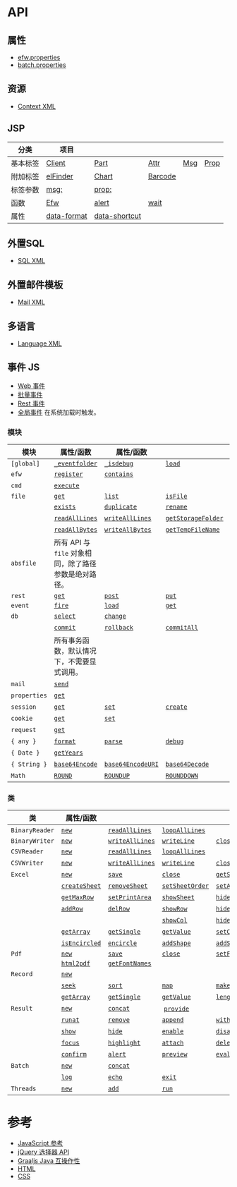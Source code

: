 # API

## 属性

* [efw.properties](properties.web.md)
* [batch.properties](properties.batch.md)

## 资源

* [Context XML](resources.context.md)

## JSP

| 分类 | 项目 |||||
|---|---|---|---|---|---|
| 基本标签 | [Client](tag.client.md) | [Part](tag.part.md) | [Attr](tag.attr.md) | [Msg](tag.msg.md) | [Prop](tag.prop.md) |
| 附加标签 | [elFinder](tag.elfinder.md) | [Chart](tag.chart.md) | [Barcode](tag.barcode.md) |  |  |
| 标签参数 | [msg:](tag.attr.msg.md) | [prop:](tag.attr.prop.md) |  |  |  |
| 函数 | [Efw](api_efw_function.md) | [alert](efw.dialog.alert.md) | [wait](efw.dialog.wait.md) |  |  |
| 属性 | [data-format](api_data_format.md) | [data-shortcut](api_data_shortcut.md) |  |  |  |

## 外置SQL

* [SQL XML](api_sql.md)

## 外置邮件模板

* [Mail XML](api_mail.md)

## 多语言

* [Language XML](api_language.md)

## 事件 JS

* [Web 事件](api_webevent.md)
* [批量事件](api_batchevent.md)
* [Rest 事件](api_restevent.md)
* [全局事件](api_global.md) 在系统加载时触发。

### 模块

| 模块 | 属性/函数 | 属性/函数 ||||
|---|---|---|---|---|---|
| `[global]` | [`_eventfolder`](global._eventfolder.md) | [`_isdebug`](global._isdebug.md) | [`load`](global.load.md) | 
| `efw` | [`register`](efw.register.md) | [`contains`](efw.contains.md) |  |  |  |
| `cmd` | [`execute`](cmd.execute.md) |  |  |  |  |
| `file` | [`get`](file.get.md) | [`list`](file.list.md) | [`isFile`](file.isFile.md) | [`isFolder`](file.isFolder.md) | [`makeFile`](file.makeFile.md) |
|  | [`exists`](file.exists.md) | [`duplicate`](file.duplicate.md) | [`rename`](file.rename.md) | [`remove`](file.remove.md) | [`makeDir`](file.makeDir.md) |
|  | [`readAllLines`](file.readAllLines.md) | [`writeAllLines`](file.writeAllLines.md) | [`getStorageFolder`](file.getStorageFolder.md) | [`saveUploadFiles`](file.saveUploadFiles.md) | [`saveSingleUploadFile`](file.saveSingleUploadFile.md) |
|  | [`readAllBytes`](file.readAllBytes.md) | [`writeAllBytes`](file.writeAllBytes.md) | [`getTempFileName`](file.getTempFileName.md) | [`move`](file.move.md) |  |
| `absfile` | 所有 API 与 `file` 对象相同，除了路径参数是绝对路径。 |  |  |  |  |
| `rest` | [`get`](rest.get.md) | [`post`](rest.post.md) | [`put`](rest.put.md) | [`delete`](rest.delete.md) | [`getStatus`](rest.getStatus.md) |
| `event` | [`fire`](event.fire.md) | [`load`](event.load.md) | [`get`](event.get.md) |  |  |
| `db` | [`select`](db.select.md) | [`change`](db.change.md) |  |  |  |
|  | [`commit`](db.commit.md) | [`rollback`](db.rollback.md) | [`commitAll`](db.commitAll.md) | [`rollbackAll`](db.rollbackAll.md) |  |
|  | 所有事务函数，默认情况下，不需要显式调用。 |  |  |  |  |
| `mail` | [`send`](mail.send.md) |  |  |  |  |
| `properties` | [`get`](properties.get.md) |  |  |  |  |
| `session` | [`get`](session.get.md) | [`set`](session.set.md) | [`create`](session.create.md) | [`invalidate`](session.invalidate.md) |  |
| `cookie` | [`get`](cookie.get.md) | [`set`](cookie.set.md) |  |  |  |
| `request` | [`get`](request.get.md) |  |  |  |  |
| `{ any }` | [`format`](any.format.md) | [`parse`](any.parse.md) | [`debug`](any.debug.md) |  |  |
| `{ Date }` | [`getYears`](Date.getYears.md) |  |  |  |  |
| `{ String }` | [`base64Encode`](String.base64Encode.md) | [`base64EncodeURI`](String.base64EncodeURI.md) | [`base64Decode`](String.base64Decode.md) |  |  |
| `Math` | [`ROUND`](Math.ROUND.md) | [`ROUNDUP`](Math.ROUNDUP.md) | [`ROUNDDOWN`](Math.ROUNDDOWN.md) |  |  |

### 类

| 类 | 属性/函数 |||||
|---|---|---|---|---|---|
| `BinaryReader` | [`new`](BinaryReader.new.md) | [`readAllLines`](BinaryReader.readAllLines.md) | [`loopAllLines`](BinaryReader.loopAllLines.md) |  |  |
| `BinaryWriter` | [`new`](BinaryWriter.new.md) | [`writeAllLines`](BinaryWriter.writeAllLines.md) | [`writeLine`](BinaryWriter.writeLine.md) | [`close`](BinaryWriter.close.md) |  |
| `CSVReader` | [`new`](CSVReader.new.md) | [`readAllLines`](CSVReader.readAllLines.md) | [`loopAllLines`](CSVReader.loopAllLines.md) |  |  |
| `CSVWriter` | [`new`](CSVWriter.new.md) | [`writeAllLines`](CSVWriter.writeAllLines.md) | [`writeLine`](CSVWriter.writeLine.md) | [`close`](CSVWriter.close.md) |  |
| `Excel` | [`new`](excel.new.md) | [`save`](excel.save.md) | [`close`](excel.close.md) | [`getSheetNames`](excel.getSheetNames.md) |  |
|  | [`createSheet`](excel.createSheet.md) | [`removeSheet`](excel.removeSheet.md) | [`setSheetOrder`](excel.setSheetOrder.md) | [`setActiveSheet`](excel.setActiveSheet.md) |  |
|  | [`getMaxRow`](excel.getMaxRow.md) | [`setPrintArea`](excel.setPrintArea.md) | [`showSheet`](excel.showSheet.md) | [`hideSheet`](excel.hideSheet.md) | [`zoomSheet`](excel.zoomSheet.md) |
|  | [`addRow`](excel.addRow.md) | [`delRow`](excel.delRow.md) | [`showRow`](excel.showRow.md) | [`hideRow`](excel.hideRow.md) |  |
|  |  |  | [`showCol`](excel.showCol.md) | [`hideCol`](excel.hideCol.md) |  |
|  | [`getArray`](excel.getArray.md) | [`getSingle`](excel.getSingle.md) | [`getValue`](excel.getValue.md) | [`setCell`](excel.setCell.md) | [`setLink`](excel.setLink.md) |
|  | [`isEncircled`](excel.isEncircled.md) | [`encircle`](excel.encircle.md) | [`addShape`](excel.addShape.md) | [`addShapeInRange`](excel.addShapeInRange.md) | [`replacePicture`](excel.replacePicture.md) |
| `Pdf` | [`new`](pdf.new.md) | [`save`](pdf.save.md) | [`close`](pdf.close.md) | [`setField`](excel.setField.md) |  |
|  | [`html2pdf`](pdf.html2pdf.md) | [`getFontNames`](pdf.getFontNames.md) |
| `Record` | [`new`](record.new.md) |  |  |  |  |
|  | [`seek`](record.seek.md) | [`sort`](record.sort.md) | [`map`](record.map.md) | [`makeAllKeysUpperCase`](record.makeAllKeysUpperCase.md) | [`makeAllKeysLowerCase`](record.makeAllKeysLowerCase.md) |
|  | [`getArray`](record.getArray.md) | [`getSingle`](record.getSingle.md) | [`getValue`](record.getValue.md) | [`length`](record.length.md) |  |
| `Result` | [`new`](result.new.md) | [`concat`](result.concat.md) | [`provide`](result.provide.md) |  |  |
|  | [`runat`](result.runat.md) | [`remove`](result.remove.md) | [`append`](result.append.md) | [`withdata`](result.withdata.md) |  |
|  | [`show`](result.show.md) | [`hide`](result.hide.md) | [`enable`](result.enable.md) | [`disable`](result.disable.md) |  |
|  | [`focus`](result.focus.md) | [`highlight`](result.highlight.md) | [`attach`](result.attach.md) | [`deleteAfterDownload`](result.deleteAfterDownload.md) | [`saveas`](result.saveas.md) |  |
|  | [`confirm`](result.confirm.md) | [`alert`](result.alert.md) | [`preview`](result.preview.md) | [`eval`](result.eval.md) | [`navigate`](result.navigate.md) |
| `Batch` | [`new`](batch.new.md) | [`concat`](batch.concat.md) |  |  |  |
|  | [`log`](batch.log.md) | [`echo`](batch.echo.md) | [`exit`](batch.exit.md) |  |  |
| `Threads` | [`new`](threads.new.md) | [`add`](threads.add.md) | [`run`](threads.run.md) |  |  |

# 参考

* [JavaScript 参考](https://developer.mozilla.org/zh-CN/docs/Web/JavaScript/Reference)
* [jQuery 选择器 API](jQuery_Selectors_API.md)
* [Graaljs Java 互操作性](https://www.graalvm.org/latest/reference-manual/js/JavaInteroperability/)
* [HTML](https://developer.mozilla.org/zh-CN/docs/Web/HTML/Reference)
* [CSS](https://developer.mozilla.org/zh-CN/docs/Web/CSS)